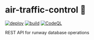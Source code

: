 # air-traffic-control 🚦

[![deploy](https://github.com/runwayapp/air-traffic-control/actions/workflows/deploy.yml/badge.svg)](https://github.com/runwayapp/air-traffic-control/actions/workflows/deploy.yml) [![build](https://github.com/runwayapp/air-traffic-control/actions/workflows/build.yml/badge.svg)](https://github.com/runwayapp/air-traffic-control/actions/workflows/build.yml) [![CodeQL](https://github.com/runwayapp/air-traffic-control/actions/workflows/codeql-analysis.yml/badge.svg)](https://github.com/runwayapp/air-traffic-control/actions/workflows/codeql-analysis.yml)

REST API for runway database operations
